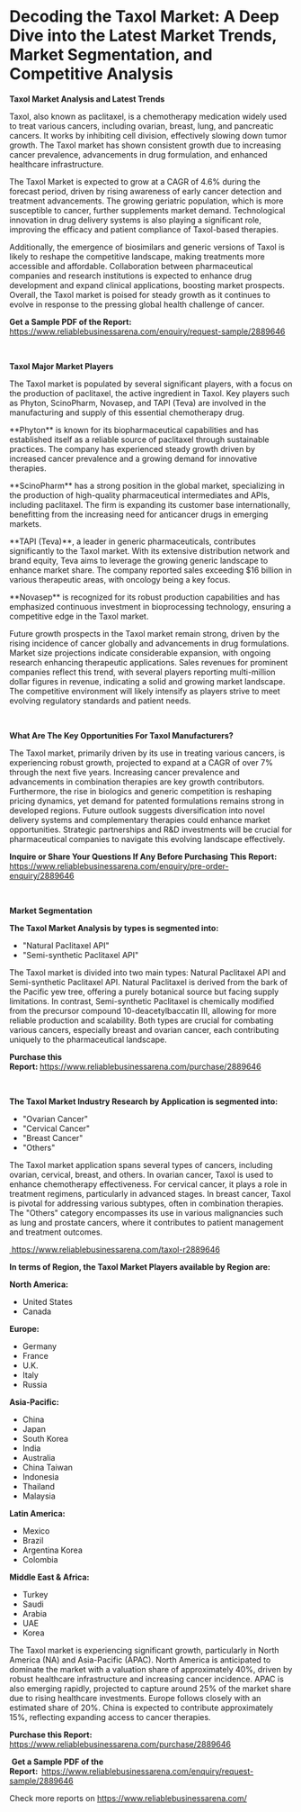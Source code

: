 <p><h1>Decoding the Taxol Market: A Deep Dive into the Latest Market Trends, Market Segmentation, and Competitive Analysis</h1></p><p><strong>Taxol Market Analysis and Latest Trends</strong></p>
<p><p>Taxol, also known as paclitaxel, is a chemotherapy medication widely used to treat various cancers, including ovarian, breast, lung, and pancreatic cancers. It works by inhibiting cell division, effectively slowing down tumor growth. The Taxol market has shown consistent growth due to increasing cancer prevalence, advancements in drug formulation, and enhanced healthcare infrastructure.</p><p>The Taxol Market is expected to grow at a CAGR of 4.6% during the forecast period, driven by rising awareness of early cancer detection and treatment advancements. The growing geriatric population, which is more susceptible to cancer, further supplements market demand. Technological innovation in drug delivery systems is also playing a significant role, improving the efficacy and patient compliance of Taxol-based therapies.</p><p>Additionally, the emergence of biosimilars and generic versions of Taxol is likely to reshape the competitive landscape, making treatments more accessible and affordable. Collaboration between pharmaceutical companies and research institutions is expected to enhance drug development and expand clinical applications, boosting market prospects. Overall, the Taxol market is poised for steady growth as it continues to evolve in response to the pressing global health challenge of cancer.</p></p>
<p><strong>Get a Sample PDF of the Report:&nbsp;</strong> <a href="https://www.reliablebusinessarena.com/enquiry/request-sample/2889646?utm_campaign=2645&utm_medium=2&utm_source=Github&utm_content=ia&utm_term=14032025&utm_id=taxol">https://www.reliablebusinessarena.com/enquiry/request-sample/2889646</a></p>
<p>&nbsp;</p>
<p><strong>Taxol Major Market Players</strong></p>
<p><p>The Taxol market is populated by several significant players, with a focus on the production of paclitaxel, the active ingredient in Taxol. Key players such as Phyton, ScinoPharm, Novasep, and TAPI (Teva) are involved in the manufacturing and supply of this essential chemotherapy drug.</p><p>**Phyton** is known for its biopharmaceutical capabilities and has established itself as a reliable source of paclitaxel through sustainable practices. The company has experienced steady growth driven by increased cancer prevalence and a growing demand for innovative therapies.</p><p>**ScinoPharm** has a strong position in the global market, specializing in the production of high-quality pharmaceutical intermediates and APIs, including paclitaxel. The firm is expanding its customer base internationally, benefitting from the increasing need for anticancer drugs in emerging markets.</p><p>**TAPI (Teva)**, a leader in generic pharmaceuticals, contributes significantly to the Taxol market. With its extensive distribution network and brand equity, Teva aims to leverage the growing generic landscape to enhance market share. The company reported sales exceeding $16 billion in various therapeutic areas, with oncology being a key focus.</p><p>**Novasep** is recognized for its robust production capabilities and has emphasized continuous investment in bioprocessing technology, ensuring a competitive edge in the Taxol market. </p><p>Future growth prospects in the Taxol market remain strong, driven by the rising incidence of cancer globally and advancements in drug formulations. Market size projections indicate considerable expansion, with ongoing research enhancing therapeutic applications. Sales revenues for prominent companies reflect this trend, with several players reporting multi-million dollar figures in revenue, indicating a solid and growing market landscape. The competitive environment will likely intensify as players strive to meet evolving regulatory standards and patient needs.</p></p>
<p>&nbsp;</p>
<p><strong>What Are The Key Opportunities For Taxol Manufacturers?</strong></p>
<p><p>The Taxol market, primarily driven by its use in treating various cancers, is experiencing robust growth, projected to expand at a CAGR of over 7% through the next five years. Increasing cancer prevalence and advancements in combination therapies are key growth contributors. Furthermore, the rise in biologics and generic competition is reshaping pricing dynamics, yet demand for patented formulations remains strong in developed regions. Future outlook suggests diversification into novel delivery systems and complementary therapies could enhance market opportunities. Strategic partnerships and R&D investments will be crucial for pharmaceutical companies to navigate this evolving landscape effectively.</p></p>
<p><strong>Inquire or Share Your Questions If Any Before Purchasing This Report:</strong> <a href="https://www.reliablebusinessarena.com/enquiry/pre-order-enquiry/2889646?utm_campaign=2645&utm_medium=2&utm_source=Github&utm_content=ia&utm_term=14032025&utm_id=taxol">https://www.reliablebusinessarena.com/enquiry/pre-order-enquiry/2889646</a></p>
<p>&nbsp;</p>
<p><strong>Market Segmentation</strong></p>
<p><strong>The Taxol Market Analysis by types is segmented into:</strong></p>
<p><ul><li>"Natural Paclitaxel API"</li><li>"Semi-synthetic Paclitaxel API"</li></ul></p>
<p><p>The Taxol market is divided into two main types: Natural Paclitaxel API and Semi-synthetic Paclitaxel API. Natural Paclitaxel is derived from the bark of the Pacific yew tree, offering a purely botanical source but facing supply limitations. In contrast, Semi-synthetic Paclitaxel is chemically modified from the precursor compound 10-deacetylbaccatin III, allowing for more reliable production and scalability. Both types are crucial for combating various cancers, especially breast and ovarian cancer, each contributing uniquely to the pharmaceutical landscape.</p></p>
<p><strong>Purchase this Report:&nbsp;</strong><a href="https://www.reliablebusinessarena.com/purchase/2889646?utm_campaign=2645&utm_medium=2&utm_source=Github&utm_content=ia&utm_term=14032025&utm_id=taxol">https://www.reliablebusinessarena.com/purchase/2889646</a></p>
<p>&nbsp;</p>
<p><strong>The Taxol Market Industry Research by Application is segmented into:</strong></p>
<p><ul><li>"Ovarian Cancer"</li><li>"Cervical Cancer"</li><li>"Breast Cancer"</li><li>"Others"</li></ul></p>
<p><p>The Taxol market application spans several types of cancers, including ovarian, cervical, breast, and others. In ovarian cancer, Taxol is used to enhance chemotherapy effectiveness. For cervical cancer, it plays a role in treatment regimens, particularly in advanced stages. In breast cancer, Taxol is pivotal for addressing various subtypes, often in combination therapies. The "Others" category encompasses its use in various malignancies such as lung and prostate cancers, where it contributes to patient management and treatment outcomes.</p></p>
<p><a href="https://www.reliablebusinessarena.com/taxol-r2889646?utm_campaign=2645&utm_medium=2&utm_source=Github&utm_content=ia&utm_term=14032025&utm_id=taxol">&nbsp;https://www.reliablebusinessarena.com/taxol-r2889646</a></p>
<p><strong>In terms of Region, the Taxol Market Players available by Region are:</strong></p>
<p>
    <p> <strong> North America: </strong>
        <ul>
            <li>United States</li>
            <li>Canada</li>
        </ul>
        </p> 
    <p> <strong> Europe: </strong>
        <ul>
            <li>Germany</li>
            <li>France</li>
            <li>U.K.</li>
            <li>Italy</li>
            <li>Russia</li>
        </ul>
        </p> 
    <p> <strong> Asia-Pacific: </strong>
        <ul>
            <li>China</li>
            <li>Japan</li>
            <li>South Korea</li>
            <li>India</li>
            <li>Australia</li>
            <li>China Taiwan</li>
            <li>Indonesia</li>
            <li>Thailand</li>
            <li>Malaysia</li>
        </ul>
        </p> 
    <p> <strong> Latin America: </strong>
        <ul>
            <li>Mexico</li>
            <li>Brazil</li>
            <li>Argentina Korea</li>
            <li>Colombia</li>
        </ul>
        </p> 
    <p> <strong> Middle East & Africa: </strong>
        <ul>
            <li>Turkey</li>
            <li>Saudi</li>
            <li>Arabia</li>
            <li>UAE</li>
            <li>Korea</li>
        </ul>
    </p>
    </p>
<p><p>The Taxol market is experiencing significant growth, particularly in North America (NA) and Asia-Pacific (APAC). North America is anticipated to dominate the market with a valuation share of approximately 40%, driven by robust healthcare infrastructure and increasing cancer incidence. APAC is also emerging rapidly, projected to capture around 25% of the market share due to rising healthcare investments. Europe follows closely with an estimated share of 20%. China is expected to contribute approximately 15%, reflecting expanding access to cancer therapies.</p></p>
<p><strong>Purchase this Report: </strong><a href="https://www.reliablebusinessarena.com/purchase/2889646?utm_campaign=2645&utm_medium=2&utm_source=Github&utm_content=ia&utm_term=14032025&utm_id=taxol">https://www.reliablebusinessarena.com/purchase/2889646</a></p>
<p>&nbsp;<strong>Get a Sample PDF of the Report:&nbsp;&nbsp;</strong><a href="https://www.reliablebusinessarena.com/enquiry/request-sample/2889646?utm_campaign=2645&utm_medium=2&utm_source=Github&utm_content=ia&utm_term=14032025&utm_id=taxol">https://www.reliablebusinessarena.com/enquiry/request-sample/2889646</a></p>
<p><strong></strong></p>
<p>Check more reports on <a href="https://www.reliablebusinessarena.com/?utm_campaign=2645&utm_medium=2&utm_source=Github&utm_content=ia&utm_term=14032025&utm_id=taxol">https://www.reliablebusinessarena.com/</a></p>